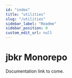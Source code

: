 ```yaml
---
id: "index"
title: "utilities"
slug: "/utilities"
sidebar_label: "Readme"
sidebar_position: 0
custom_edit_url: null
---
```


# jbkr Monorepo

Documentation link to come.

